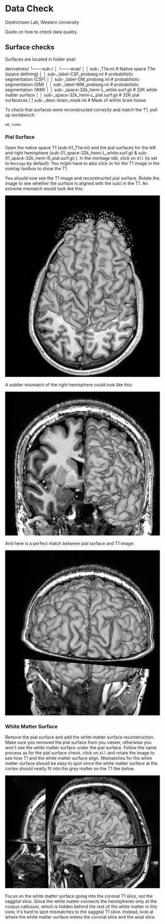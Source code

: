 # Data Check
Diedrichsen Lab, Western University

Guide on how to check data quality.

## Surface checks
Surfaces are located in folder anat:

derivatives/
        └───sub-<label>/
        │       └───anat/
        │       │       sub-<id>_T1w.nii                # Native space T1w (space defining)
        │       │       sub-<id>_label-CSF_probseg.nii               # probabilistic segmentation (CSF)
        │       │       sub-<id>_label-GM_probseg.nii                # probabilistic segmentation (GM)
        │       │       sub-<id>_label-WM_probseg.nii                # probabilistic segmentation (WM)
        │       │       sub-<id>_space-32k_hemi-L_white.surf.gii     # 32K white matter surface
        │       │       sub-<id>_space-32k_hemi-L_pial.surf.gii      # 32K pial surfaceces
        |       |       sub-<id>_desc-brain_mask.nii                 # Mask of within brain tissue

To check that surfaces were reconstructed correctly and match the T1, pull up workbench:

```
wb_view
```

### Pial Surface

Open the native space T1 (sub-01_T1w.nii) and the pial surfaces for the left and right hemisphere (sub-01_space-32k_hemi-L_white.surf.gii & sub-01_space-32k_hemi-R_pial.surf.gii ). In the montage tab, click on ```All``` (is set to ```Montage``` by default). You might have to also click ```On``` for the T1 image in the overlay toolbox to show the T1.

You should now see the T1 image and reconstructed pial surface. Rotate the image to see whether the surface is aligned with the sulci in the T1. An extreme mismatch would look like this:

![PialSurface_largeOffset](../docs/surface_check_1.png)

A subtler mismatch of the right hemisphere could look like this:

![PialSurface_slightOffset](../docs/surface_check_2.png)

And here is a perfect match between pial surface and T1 image:

![PialSurface_Match](../docs/surface_check_3.png)

### White Matter Surface

Remove the pial surface and add the white matter surface reconstruction. Make sure you removed the pial surface from you viewer, otherwise you won't see the white matter surface under the pial surface. Follow the same process as for the pial surface check, click on ```All``` and rotate the image to see how T1 and the white matter surface align. Mismatches for the white matter surface should be easy to spot since the white matter surface at the cortex should neatly fit into the grey matter on the T1 like below.

![WMSurface_Match](../docs/surface_check_4.png)

Focus on the white matter sorface going into the coronal T1 slice, not the saggital slice. Since the white matter connects the hemispheres only at the corpus callosum, which is hidden behind the rest of the white matter in this view, it's hard to spot mismatches to the saggital T1 slice. Instead, look at where the white matter surface enters the coronal slice and the axial slice.



